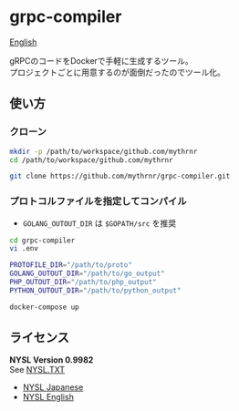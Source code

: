 # grpc-compiler

[English](./README.md)

gRPCのコードをDockerで手軽に生成するツール。  
プロジェクトごとに用意するのが面倒だったのでツール化。

## 使い方

### クローン

```bash
mkdir -p /path/to/workspace/github.com/mythrnr
cd /path/to/workspace/github.com/mythrnr

git clone https://github.com/mythrnr/grpc-compiler.git
```

### プロトコルファイルを指定してコンパイル

* `GOLANG_OUTOUT_DIR` は `$GOPATH/src` を推奨

```bash
cd grpc-compiler
vi .env

PROTOFILE_DIR="/path/to/proto"
GOLANG_OUTOUT_DIR="/path/to/go_output"
PHP_OUTOUT_DIR="/path/to/php_output"
PYTHON_OUTOUT_DIR="/path/to/python_output"

docker-compose up
```

## ライセンス

__NYSL Version 0.9982__  
See [NYSL.TXT](./NYSL.TXT)

* [NYSL Japanese](http://www.kmonos.net/nysl/)
* [NYSL English](http://www.kmonos.net/nysl/index.en.html)
